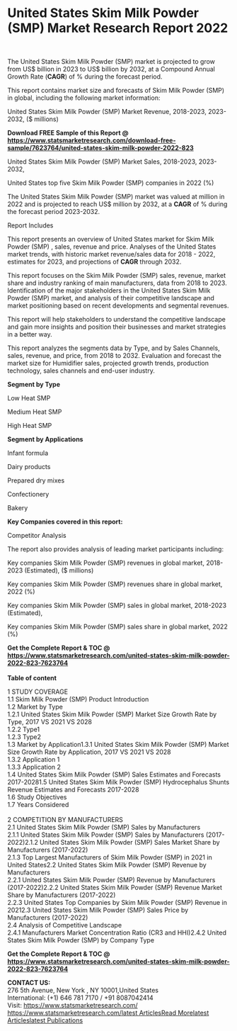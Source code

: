 <h1>United States Skim Milk Powder (SMP) Market Research Report 2022</h1><br/><p>The United States Skim Milk Powder (SMP) market is projected to grow from US$ billion in 2023 to US$ billion by 2032, at a Compound Annual Growth Rate (<strong>CAGR</strong>) of % during the forecast period.</p><p>This report contains market size and forecasts of Skim Milk Powder (SMP) in global, including the following market information:</p><p>United States Skim Milk Powder (SMP) Market Revenue, 2018-2023, 2023-2032, ($ millions)</p><p><strong>Download FREE Sample of this Report @ <a href="https://www.statsmarketresearch.com/download-free-sample/7623764/united-states-skim-milk-powder-2022-823">https://www.statsmarketresearch.com/download-free-sample/7623764/united-states-skim-milk-powder-2022-823</a></strong></p><p>United States Skim Milk Powder (SMP) Market Sales, 2018-2023, 2023-2032,</p><p>United States top five Skim Milk Powder (SMP) companies in 2022 (%)</p><p>The United States Skim Milk Powder (SMP) market was valued at million in 2022 and is projected to reach US$ million by 2032, at a <strong>CAGR</strong> of % during the forecast period 2023-2032.</p><p>Report Includes</p><p>This report presents an overview of United States market for Skim Milk Powder (SMP) , sales, revenue and price. Analyses of the United States market trends, with historic market revenue/sales data for 2018 - 2022, estimates for 2023, and projections of <strong>CAGR</strong> through 2032.</p><p>This report focuses on the Skim Milk Powder (SMP) sales, revenue, market share and industry ranking of main manufacturers, data from 2018 to 2023. Identification of the major stakeholders in the United States Skim Milk Powder (SMP) market, and analysis of their competitive landscape and market positioning based on recent developments and segmental revenues.</p><p>This report will help stakeholders to understand the competitive landscape and gain more insights and position their businesses and market strategies in a better way.</p><p>This report analyzes the segments data by Type, and by Sales Channels, sales, revenue, and price, from 2018 to 2032. Evaluation and forecast the market size for Humidifier sales, projected growth trends, production technology, sales channels and end-user industry.</p><p><strong>Segment by Type</strong></p><p>Low Heat SMP</p><p>Medium Heat SMP</p><p>High Heat SMP</p><p><strong> Segment <strong><strong>by Applications</strong></strong></strong></p><p>Infant formula</p><p>Dairy products</p><p>Prepared dry mixes</p><p>Confectionery</p><p>Bakery</p><p><strong>Key Companies covered in this report:</strong></p><p>Competitor Analysis</p><p>The report also provides analysis of leading market participants including:</p><p>Key companies Skim Milk Powder (SMP) revenues in global market, 2018-2023 (Estimated), ($ millions)</p><p>Key companies Skim Milk Powder (SMP) revenues share in global market, 2022 (%)</p><p>Key companies Skim Milk Powder (SMP) sales in global market, 2018-2023 (Estimated),</p><p>Key companies Skim Milk Powder (SMP) sales share in global market, 2022 (%)</p><div><b>Get the Complete Report & TOC @ <a href="https://www.statsmarketresearch.com/united-states-skim-milk-powder-2022-823-7623764">https://www.statsmarketresearch.com/united-states-skim-milk-powder-2022-823-7623764</a></b></div><br><b>Table of content</b><p>1 STUDY COVERAGE<br />1.1 Skim Milk Powder (SMP) Product Introduction<br />1.2 Market by Type<br />1.2.1 United States Skim Milk Powder (SMP) Market Size Growth Rate by Type, 2017 VS 2021 VS 2028<br />1.2.2 Type1<br />1.2.3 Type2<br />1.3 Market by Application1.3.1 United States Skim Milk Powder (SMP) Market Size Growth Rate by Application, 2017 VS 2021 VS 2028<br />1.3.2 Application 1<br />1.3.3 Application 2<br />1.4 United States Skim Milk Powder (SMP) Sales Estimates and Forecasts 2017-20281.5 United States Skim Milk Powder (SMP) Hydrocephalus Shunts Revenue Estimates and Forecasts 2017-2028<br />1.6 Study Objectives<br />1.7 Years Considered<br /><br />2 COMPETITION BY MANUFACTURERS<br />2.1 United States Skim Milk Powder (SMP) Sales by Manufacturers<br />2.1.1 United States Skim Milk Powder (SMP) Sales by Manufacturers (2017-2022)2.1.2 United States Skim Milk Powder (SMP) Sales Market Share by Manufacturers (2017-2022)<br />2.1.3 Top Largest Manufacturers of Skim Milk Powder (SMP) in 2021 in United States2.2 United States Skim Milk Powder (SMP) Revenue by Manufacturers<br />2.2.1 United States Skim Milk Powder (SMP) Revenue by Manufacturers (2017-2022)2.2.2 United States Skim Milk Powder (SMP) Revenue Market Share by Manufacturers (2017-2022)<br />2.2.3 United States Top Companies by Skim Milk Powder (SMP) Revenue in 20212.3 United States Skim Milk Powder (SMP) Sales Price by Manufacturers (2017-2022)<br />2.4 Analysis of Competitive Landscape<br />2.4.1 Manufacturers Market Concentration Ratio (CR3 and HHI)2.4.2 United States Skim Milk Powder (SMP) by Company Type<br><div><b>Get the Complete Report & TOC @ <a href="https://www.statsmarketresearch.com/united-states-skim-milk-powder-2022-823-7623764">https://www.statsmarketresearch.com/united-states-skim-milk-powder-2022-823-7623764</a></b></div></p> <b>CONTACT US:</b><br>276 5th Avenue, New York , NY 10001,United States<br>International: (+1) 646 781 7170 / +91 8087042414<br>Visit: <a href="https://www.statsmarketresearch.com/">https://www.statsmarketresearch.com/</a><br><a href="https://gyeongbokgung.com">https://www.statsmarketresearch.com/</a><a href="https://hallyeomaritime.com">latest Articles</a><a href="https://jingwansa.com">Read More</a><a href=https://nguoiviet.jp/">latest Articles</a><a href="https://www.intelmarketresearch.com/">latest Publications</a>